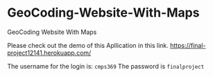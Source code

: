 # GeoCoding-Website-With-Maps
GeoCoding Website With Maps

Please check out the demo of this Apllication in this link.
https://final-project12141.herokuapp.com/

The username for the login is: `cmps369`
The password is `finalproject`

